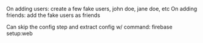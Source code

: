 On adding users: create a few fake users, john doe, jane doe, etc
On adding friends: add the fake users as friends

Can skip the config step and extract config w/ command:
firebase setup:web